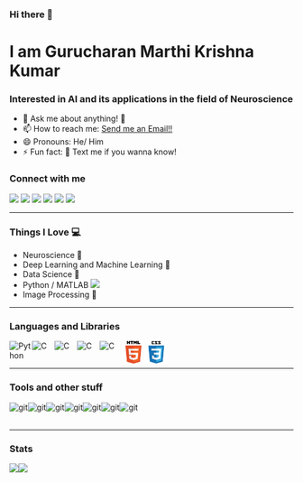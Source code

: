 ### Hi there 👋
# I am Gurucharan Marthi Krishna Kumar

### Interested in AI and its applications in the field of Neuroscience

- 💬 Ask me about anything! 🤗
- 📫 How to reach me: [Send me an Email!!](mailto:mk.gurucharan@gmail.com)
- 😄 Pronouns: He/ Him
- ⚡ Fun fact: 📲 Text me if you wanna know!


### Connect with me
[<img height="30" src="https://img.shields.io/badge/linkedin-%230077B5.svg?&style=for-the-badge&logo=linkedin&logoColor=white" />][LinkedIn]
[<img height="30" src="https://img.shields.io/badge/gmail-D14836?&style=for-the-badge&logo=gmail&logoColor=white" />][Gmail]
[<img height="30" src = "https://img.shields.io/badge/instagram-%23E4405F.svg?&style=for-the-badge&logo=instagram&logoColor=white" />][Instagram]
[<img height="30" src = "https://img.shields.io/badge/Facebook-1877F2?style=for-the-badge&logo=facebook&logoColor=white" />][Facebook]
[<img height="30" src = "https://img.shields.io/badge/GitHub-100000?style=for-the-badge&logo=github&logoColor=white" />][GitHub]
[<img height="30" src="https://img.shields.io/badge/twitter-%231DA1F2.svg?&style=for-the-badge&logo=twitter&logoColor=white" />][twitter]
<br />
<hr />

### Things I Love 💻
- Neuroscience 🧠
- Deep Learning and Machine Learning 🧐
- Data Science 🚀
- Python / MATLAB <img src="https://media.giphy.com/media/WUlplcMpOCEmTGBtBW/giphy.gif" width="30"> 
- Image Processing 😬
<hr />

### Languages and Libraries

<img align="left" alt="Python" width="40px" src="https://www.vectorlogo.zone/logos/python/python-icon.svg" />
<img align="left" alt="C" width="40px" src="https://img.icons8.com/fluency/50/000000/matlab.png/" />
<img align="left" alt="C" width="40px" src="https://img.icons8.com/color/48/000000/c-programming.png" />
<img align="left" alt="C" width="40px" src="https://img.icons8.com/color/48/000000/mysql--v1.png" />
<img align="left" alt="C" width="40px" src="https://img.icons8.com/ios-filled/50/000000/javascript-logo.png" />
<img align="left" alt="HTML5" width="40px" src="https://raw.githubusercontent.com/github/explore/80688e429a7d4ef2fca1e82350fe8e3517d3494d/topics/html/html.png" />
<img align="left" alt="CSS3" width="40px" src="https://raw.githubusercontent.com/github/explore/80688e429a7d4ef2fca1e82350fe8e3517d3494d/topics/css/css.png" />

<br />
<br />
<hr />

### Tools and other stuff

<img height="20" img align="left" alt="git" src="https://img.shields.io/badge/TensorFlow-FF6F00?style=for-the-badge&logo=TensorFlow&logoColor=white" />
<img height="20" img align="left" alt="git" src="https://img.shields.io/badge/Keras-D00000?style=for-the-badge&logo=Keras&logoColor=white" />
<img height="20" img align="left" alt="git" src="https://img.shields.io/badge/scikit_learn-F7931E?style=for-the-badge&logo=scikit-learn&logoColor=white" />
<img height="20" img align="left" alt="git" src="https://img.shields.io/badge/OpenCV-27338e?style=for-the-badge&logo=OpenCV&logoColor=white" />
<img height="20" img align="left" alt="git" src="https://img.shields.io/badge/PyTorch-EE4C2C?style=for-the-badge&logo=PyTorch&logoColor=white" />
<img height="20" img align="left" alt="git" src="https://img.shields.io/badge/Pandas-2C2D72?style=for-the-badge&logo=pandas&logoColor=white" />
<img height="20" img align="left" alt="git" src="https://img.shields.io/badge/Microsoft_Office-D83B01?style=for-the-badge&logo=microsoft-office&logoColor=white" />

<br />
<br />
<hr />

### Stats
<img height="137.3px" src="https://github-readme-stats.vercel.app/api?username=mk-gurucharan&hide_title=true&hide_border=true&show_icons=true&include_all_commits=true&count_private=true&line_height=21&text_color=000&icon_color=000&theme=graywhite" /><!-- wi*quL3fcV --><img height="137.3px" src="https://github-readme-stats.vercel.app/api/top-langs/?username=mk-gurucharan&hide=html&hide_title=true&hide_border=true&layout=compact&langs_count=7&text_color=000&icon_color=ffftheme=graywhite" />

[LinkedIn]: https://www.linkedin.com/in/mk-gurucharan/
[Gmail]: mailto:mk.gurucharan@gmail.com
[Instagram]: https://www.instagram.com/mk.gurucharan
[Facebook]: https://facebook.com/mk.gurucharan
[GitHub]: https://github.com/mk-gurucharan
[twitter]: https://twitter.com/mk_gurucharan
